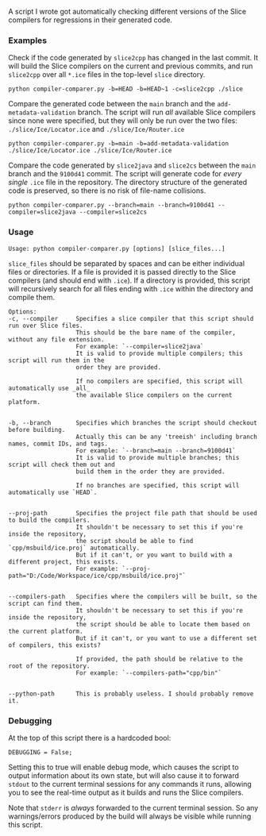 A script I wrote got automatically checking different versions of the Slice compilers for regressions in their generated code.

### Examples

Check if the code generated by `slice2cpp` has changed in the last commit.
It will build the Slice compilers on the current and previous commits,
and run `slice2cpp` over all `*.ice` files in the top-level `slice` directory.
```
python compiler-comparer.py -b=HEAD -b=HEAD~1 -c=slice2cpp ./slice
```

Compare the generated code between the `main` branch and the `add-metadata-validation` branch.
The script will run _all_ available Slice compilers since none were specified,
but they will only be run over the two files: `./slice/Ice/Locator.ice` and `./slice/Ice/Router.ice`
```
python compiler-comparer.py -b=main -b=add-metadata-validation ./slice/Ice/Locator.ice ./slice/Ice/Router.ice
```

Compare the code generated by `slice2java` and `slice2cs` between the `main` branch and the `9100d41` commit.
The script will generate code for _every single_ `.ice` file in the repository.
The directory structure of the generated code is preserved, so there is no risk of file-name collisions.
```
python compiler-comparer.py --branch=main --branch=9100d41 --compiler=slice2java --compiler=slice2cs
```

### Usage

```
Usage: python compiler-comparer.py [options] [slice_files...]
```

`slice_files` should be separated by spaces and can be either individual files or directories.
If a file is provided it is passed directly to the Slice compilers (and should end with `.ice`).
If a directory is provided, this script will recursively search for all files ending with `.ice` within the directory and compile them.


```
Options:
-c, --compiler     Specifies a slice compiler that this script should run over Slice files.
                   This should be the bare name of the compiler, without any file extension.
                   For example: `--compiler=slice2java`
                   It is valid to provide multiple compilers; this script will run them in the
                   order they are provided.

                   If no compilers are specified, this script will automatically use _all_
                   the available Slice compilers on the current platform.


-b, --branch       Specifies which branches the script should checkout before building.
                   Actually this can be any 'treeish' including branch names, commit IDs, and tags.
                   For example: `--branch=main --branch=9100d41`
                   It is valid to provide multiple branches; this script will check them out and
                   build them in the order they are provided.

                   If no branches are specified, this script will automatically use `HEAD`.


--proj-path        Specifies the project file path that should be used to build the compilers.
                   It shouldn't be necessary to set this if you're inside the repository,
                   the script should be able to find `cpp/msbuild/ice.proj` automatically.
                   But if it can't, or you want to build with a different project, this exists.
                   For example: `--proj-path="D:/Code/Workspace/ice/cpp/msbuild/ice.proj"`


--compilers-path   Specifies where the compilers will be built, so the script can find them.
                   It shouldn't be necessary to set this if you're inside the repository,
                   the script should be able to locate them based on the current platform.
                   But if it can't, or you want to use a different set of compilers, this exists?

                   If provided, the path should be relative to the root of the repository.
                   For example: `--compilers-path="cpp/bin"`


--python-path      This is probably useless. I should probably remove it.
```

### Debugging

At the top of this script there is a hardcoded bool:
```
DEBUGGING = False;
```
Setting this to true will enable debug mode, which causes the script to output information about its own state,
but will also cause it to forward `stdout` to the current terminal sessions for any commands it runs, allowing you
to see the real-time output as it builds and runs the Slice compilers.

Note that `stderr` is _always_ forwarded to the current terminal session. So any warnings/errors produced by the build
will always be visible while running this script.
